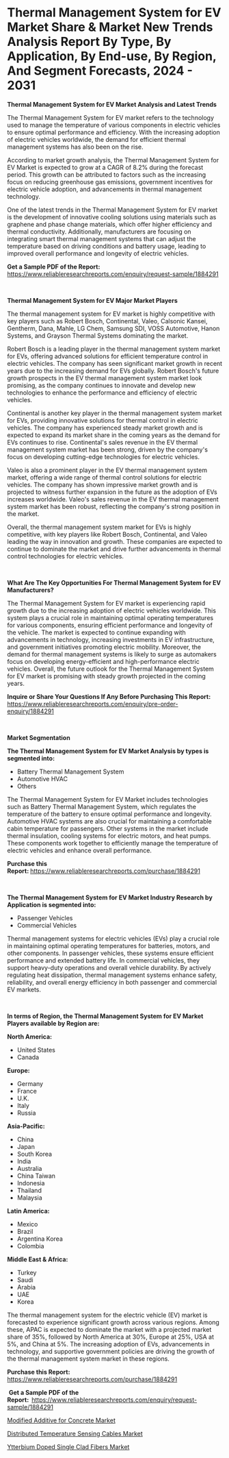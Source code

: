 <p><h1>Thermal Management System for EV Market Share & Market New Trends Analysis Report By Type, By Application, By End-use, By Region, And Segment Forecasts, 2024 - 2031</h1></p><p><strong>Thermal Management System for EV Market Analysis and Latest Trends</strong></p>
<p><p>The Thermal Management System for EV market refers to the technology used to manage the temperature of various components in electric vehicles to ensure optimal performance and efficiency. With the increasing adoption of electric vehicles worldwide, the demand for efficient thermal management systems has also been on the rise.</p><p>According to market growth analysis, the Thermal Management System for EV Market is expected to grow at a CAGR of 8.2% during the forecast period. This growth can be attributed to factors such as the increasing focus on reducing greenhouse gas emissions, government incentives for electric vehicle adoption, and advancements in thermal management technology.</p><p>One of the latest trends in the Thermal Management System for EV market is the development of innovative cooling solutions using materials such as graphene and phase change materials, which offer higher efficiency and thermal conductivity. Additionally, manufacturers are focusing on integrating smart thermal management systems that can adjust the temperature based on driving conditions and battery usage, leading to improved overall performance and longevity of electric vehicles.</p></p>
<p><strong>Get a Sample PDF of the Report:&nbsp;</strong> <a href="https://www.reliableresearchreports.com/enquiry/request-sample/1884291">https://www.reliableresearchreports.com/enquiry/request-sample/1884291</a></p>
<p>&nbsp;</p>
<p><strong>Thermal Management System for EV Major Market Players</strong></p>
<p><p>The thermal management system for EV market is highly competitive with key players such as Robert Bosch, Continental, Valeo, Calsonic Kansei, Gentherm, Dana, Mahle, LG Chem, Samsung SDI, VOSS Automotive, Hanon Systems, and Grayson Thermal Systems dominating the market. </p><p>Robert Bosch is a leading player in the thermal management system market for EVs, offering advanced solutions for efficient temperature control in electric vehicles. The company has seen significant market growth in recent years due to the increasing demand for EVs globally. Robert Bosch's future growth prospects in the EV thermal management system market look promising, as the company continues to innovate and develop new technologies to enhance the performance and efficiency of electric vehicles.</p><p>Continental is another key player in the thermal management system market for EVs, providing innovative solutions for thermal control in electric vehicles. The company has experienced steady market growth and is expected to expand its market share in the coming years as the demand for EVs continues to rise. Continental's sales revenue in the EV thermal management system market has been strong, driven by the company's focus on developing cutting-edge technologies for electric vehicles.</p><p>Valeo is also a prominent player in the EV thermal management system market, offering a wide range of thermal control solutions for electric vehicles. The company has shown impressive market growth and is projected to witness further expansion in the future as the adoption of EVs increases worldwide. Valeo's sales revenue in the EV thermal management system market has been robust, reflecting the company's strong position in the market.</p><p>Overall, the thermal management system market for EVs is highly competitive, with key players like Robert Bosch, Continental, and Valeo leading the way in innovation and growth. These companies are expected to continue to dominate the market and drive further advancements in thermal control technologies for electric vehicles.</p></p>
<p>&nbsp;</p>
<p><strong>What Are The Key Opportunities For Thermal Management System for EV Manufacturers?</strong></p>
<p><p>The Thermal Management System for EV market is experiencing rapid growth due to the increasing adoption of electric vehicles worldwide. This system plays a crucial role in maintaining optimal operating temperatures for various components, ensuring efficient performance and longevity of the vehicle. The market is expected to continue expanding with advancements in technology, increasing investments in EV infrastructure, and government initiatives promoting electric mobility. Moreover, the demand for thermal management systems is likely to surge as automakers focus on developing energy-efficient and high-performance electric vehicles. Overall, the future outlook for the Thermal Management System for EV market is promising with steady growth projected in the coming years.</p></p>
<p><strong>Inquire or Share Your Questions If Any Before Purchasing This Report:</strong> <a href="https://www.reliableresearchreports.com/enquiry/pre-order-enquiry/1884291">https://www.reliableresearchreports.com/enquiry/pre-order-enquiry/1884291</a></p>
<p>&nbsp;</p>
<p><strong>Market Segmentation</strong></p>
<p><strong>The Thermal Management System for EV Market Analysis by types is segmented into:</strong></p>
<p><ul><li>Battery Thermal Management System</li><li>Automotive HVAC</li><li>Others</li></ul></p>
<p><p>The Thermal Management System for EV Market includes technologies such as Battery Thermal Management System, which regulates the temperature of the battery to ensure optimal performance and longevity. Automotive HVAC systems are also crucial for maintaining a comfortable cabin temperature for passengers. Other systems in the market include thermal insulation, cooling systems for electric motors, and heat pumps. These components work together to efficiently manage the temperature of electric vehicles and enhance overall performance.</p></p>
<p><strong>Purchase this Report:&nbsp;</strong><a href="https://www.reliableresearchreports.com/purchase/1884291">https://www.reliableresearchreports.com/purchase/1884291</a></p>
<p>&nbsp;</p>
<p><strong>The Thermal Management System for EV Market Industry Research by Application is segmented into:</strong></p>
<p><ul><li>Passenger Vehicles</li><li>Commercial Vehicles</li></ul></p>
<p><p>Thermal management systems for electric vehicles (EVs) play a crucial role in maintaining optimal operating temperatures for batteries, motors, and other components. In passenger vehicles, these systems ensure efficient performance and extended battery life. In commercial vehicles, they support heavy-duty operations and overall vehicle durability. By actively regulating heat dissipation, thermal management systems enhance safety, reliability, and overall energy efficiency in both passenger and commercial EV markets.</p></p>
<p>&nbsp;</p>
<p><strong>In terms of Region, the Thermal Management System for EV Market Players available by Region are:</strong></p>
<p>
    <p> <strong> North America: </strong>
        <ul>
            <li>United States</li>
            <li>Canada</li>
        </ul>
        </p> 
    <p> <strong> Europe: </strong>
        <ul>
            <li>Germany</li>
            <li>France</li>
            <li>U.K.</li>
            <li>Italy</li>
            <li>Russia</li>
        </ul>
        </p> 
    <p> <strong> Asia-Pacific: </strong>
        <ul>
            <li>China</li>
            <li>Japan</li>
            <li>South Korea</li>
            <li>India</li>
            <li>Australia</li>
            <li>China Taiwan</li>
            <li>Indonesia</li>
            <li>Thailand</li>
            <li>Malaysia</li>
        </ul>
        </p> 
    <p> <strong> Latin America: </strong>
        <ul>
            <li>Mexico</li>
            <li>Brazil</li>
            <li>Argentina Korea</li>
            <li>Colombia</li>
        </ul>
        </p> 
    <p> <strong> Middle East & Africa: </strong>
        <ul>
            <li>Turkey</li>
            <li>Saudi</li>
            <li>Arabia</li>
            <li>UAE</li>
            <li>Korea</li>
        </ul>
    </p>
    </p>
<p><p>The thermal management system for the electric vehicle (EV) market is forecasted to experience significant growth across various regions. Among these, APAC is expected to dominate the market with a projected market share of 35%, followed by North America at 30%, Europe at 25%, USA at 5%, and China at 5%. The increasing adoption of EVs, advancements in technology, and supportive government policies are driving the growth of the thermal management system market in these regions.</p></p>
<p><strong>Purchase this Report: </strong><a href="https://www.reliableresearchreports.com/purchase/1884291">https://www.reliableresearchreports.com/purchase/1884291</a></p>
<p>&nbsp;<strong>Get a Sample PDF of the Report:&nbsp;&nbsp;</strong><a href="https://www.reliableresearchreports.com/enquiry/request-sample/1884291">https://www.reliableresearchreports.com/enquiry/request-sample/1884291</a></p>
<p><strong></strong></p>
<p><p><a href="https://view.publitas.com/reportprime-1/global-modified-additive-for-concrete-market-size-and-market-trends-insights-and-projections-from-2023-to-2030/">Modified Additive for Concrete Market</a></p><p><a href="https://view.publitas.com/reportprime-1/distributed-temperature-sensing-cables-market-research-report-reveals-the-latest-trends-and-opportunities-of-this-market-for-period-from-2023-2030/">Distributed Temperature Sensing Cables Market</a></p><p><a href="https://view.publitas.com/reportprime-1/ytterbium-doped-single-clad-fibers-market-size-growth-and-forecast-from-2023-2030/">Ytterbium Doped Single Clad Fibers Market</a></p></p>